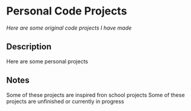 # Personal Code Projects

*Here are some original code projects I have made*

## Description

Here are some personal projects 

## Notes

Some of these projects are inspired fron school projects
Some of these projects are unfinished or currently in progress
